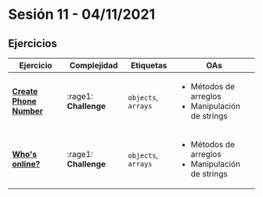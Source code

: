 # Sesión 11 - 04/11/2021

## Ejercicios

| Ejercicio                                                        | Complejidad                    | Etiquetas                    | OAs                                                                               |
| ---------------------------------------------------------------- | ------------------------------ | ---------------------------- | --------------------------------------------------------------------------------- |
| [**Create Phone Number**](../../exercises/create-phone-number/README.md) | :rage1: **Challenge** | `objects`, `arrays` | <ul><li>Métodos de arreglos </li><li>Manipulación de strings</li></ul>  |
| [**Who's online?**](../../exercises/who-is-online/README.md) | :rage1: **Challenge** | `objects`, `arrays` | <ul><li>Métodos de arreglos </li><li>Manipulación de strings</li></ul>  |
